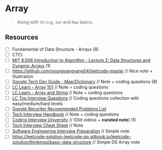 # Array
> Along with `String`, `Set` and `Map` topics.

## Resources
- [ ] Fundamental of Data Structure - Arrays (8)
- [ ] CTCI
- [ ] [MIT 6.006 Introduction to Algorithm - Lecture 2: Data Structures and Dynamic Arrays](https://ocw.mit.edu/courses/electrical-engineering-and-computer-science/6-006-introduction-to-algorithms-spring-2020/lecture-videos/lecture-2-data-structures-and-dynamic-arrays/) (1)
- [ ] https://github.com/youngyangyang04/leetcode-master // Nice note + illustration
- [ ] [Google Tech Dev Guide - Map/Dictionary](https://techdevguide.withgoogle.com/paths/data-structures-and-algorithms/#linear) // Note + coding questions (8)
- [ ] [LC Learn - Array 101](https://leetcode.com/explore/learn/card/fun-with-arrays/) // Note + coding questions
- [ ] [LC Learn - Array and String](https://leetcode.com/explore/learn/card/array-and-string/) // Note + coding questions
- [ ] [LC Top Interview Questions](https://leetcode.com/explore/interview/card/top-interview-questions-medium/103/array-and-strings/) // Coding questions collection with easy/medium/hard levels
- [ ] [Google Recuriter Recommended Problems List](https://turingplanet.org/2020/09/18/leetcode_planning_list/#Array)
- [ ] [Tech Interview Handbook](https://www.techinterviewhandbook.org/algorithms/array) // Note + coding questions
- [ ] [Coding Interview University](https://github.com/jwasham/coding-interview-university#arrays) // (Old videos + **curated note**) (1)
- [ ] [Tech Interview Cheat Sheet](https://github.com/TSiege/Tech-Interview-Cheat-Sheet#array) // Note
- [ ] [Software Engineering Interview Preparation](https://github.com/orrsella/soft-eng-interview-prep/blob/master/topics/data-structures.md#arrays) // Simple note
- [ ] https://leetcode-solution-leetcode-pp.gitbook.io/leetcode-solution/thinkings/basic-data-structure // Simple DS Array note